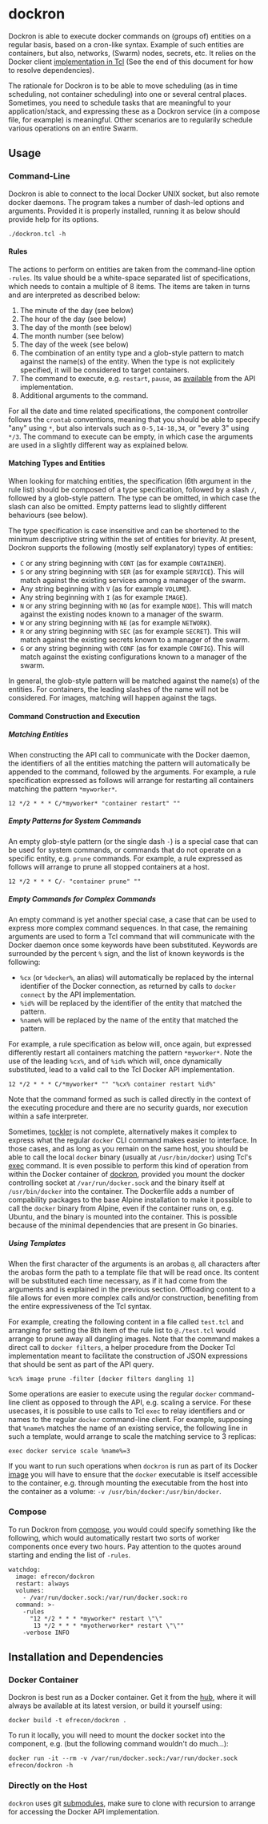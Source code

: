# dockron

Dockron is able to execute docker commands on (groups of) entities on a regular
basis, based on a cron-like syntax.  Example of such entities are containers,
but also, networks, (Swarm) nodes, secrets, etc. It relies on the Docker client
[implementation in Tcl][1] (See the end of this document for how to resolve
dependencies).

  [1]: <https://github.com/efrecon/tockler> "Engine API in Tcl"

The rationale for Dockron is to be able to move scheduling (as in time
scheduling, not container scheduling) into one or several central places.
Sometimes, you need to schedule tasks that are meaningful to your
application/stack, and expressing these as a Dockron service (in a compose file,
for example) is meaningful. Other scenarios are to regularily schedule various
operations on an entire Swarm.

## Usage

### Command-Line

Dockron is able to connect to the local Docker UNIX socket, but also remote
docker daemons.  The program takes a number of dash-led options and arguments.
Provided it is properly installed, running it as below should provide help for
its options.

    ./dockron.tcl -h

#### Rules

The actions to perform on entities are taken from the command-line option
`-rules`.  Its value should be a white-space separated list of specifications,
which needs to contain a multiple of 8 items.  The items are taken in turns and
are interpreted as described below:

1. The minute of the day (see below)
2. The hour of the day (see below)
3. The day of the month (see below)
4. The month number (see below)
5. The day of the week (see below)
6. The combination of an entity type and a glob-style pattern to match against
   the name(s) of the entity.  When the type is not explicitely specified, it
   will be considered to target containers.
7. The command to execute, e.g. `restart`, `pause`, as [available][1] from the
   API implementation.
8. Additional arguments to the command.

For all the date and time related specifications, the component controller
follows the `crontab` conventions, meaning that you should be able to specify
"any" using `*`, but also intervals such as `0-5,14-18,34`, or "every 3" using
`*/3`.  The command to execute can be empty, in which case the arguments are
used in a slightly different way as explained below.

#### Matching Types and Entities

When looking for matching entities, the specification (6th argument in the rule
list) should be composed of a type specification, followed by a slash `/`,
followed by a glob-style pattern. The type can be omitted, in which case the
slash can also be omitted. Empty patterns lead to slightly different behaviours
(see below).

The type specification is case insensitive and can be shortened to the minimum
descriptive string within the set of entities for brievity.  At present, Dockron
supports the following (mostly self explanatory) types of entities:

* `C` or any string beginning with `CONT` (as for example `CONTAINER`).
* `S` or any string beginning with `SER` (as for example `SERVICE`). This will
  match against the existing services among a manager of the swarm.
* Any string beginning with `V` (as for example `VOLUME`).
* Any string beginning with `I` (as for example `IMAGE`).
* `N` or any string beginning with `NO` (as for example `NODE`). This will
  match against the existing nodes known to a manager of the swarm.
* `W` or any string beginning with `NE` (as for example `NETWORK`).
* `R` or any string beginning with `SEC` (as for example `SECRET`). This will
  match against the existing secrets known to a manager of the swarm.
* `G` or any string beginning with `CONF` (as for example `CONFIG`). This will
  match against the existing configurations known to a manager of the swarm.

In general, the glob-style pattern will be matched against the name(s) of the
entities.  For containers, the leading slashes of the name will not be
considered.  For images, matching will happen against the tags.

#### Command Construction and Execution

##### Matching Entities

When constructing the API call to communicate with the Docker daemon, the
identifiers of all the entities matching the pattern will automatically be
appended to the command, followed by the arguments.  For example, a rule
specification expressed as follows will arrange for restarting all containers
matching the pattern `*myworker*`.

    12 */2 * * * C/*myworker* "container restart" ""

##### Empty Patterns for System Commands

An empty glob-style pattern (or the single dash `-`) is a special case that can
be used for system commands, or commands that do not operate on a specific
entity, e.g. `prune` commands. For example, a rule expressed as follows will
arrange to prune all stopped containers at a host.

    12 */2 * * * C/- "container prune" ""

##### Empty Commands for Complex Commands

An empty command is yet another special case, a case that can be used to express
more complex command sequences.  In that case, the remaining arguments are used
to form a Tcl command that will communicate with the Docker daemon once some
keywords have been substituted.  Keywords are surrounded by the percent `%`
sign, and the list of known keywords is the following:

* `%cx` (or `%docker%`, an alias) will automatically be replaced by the internal
  identifier of the Docker connection, as returned by calls to `docker connect`
  by the API implementation.
* `%id%` will be replaced by the identifier of the entity that matched the
  pattern.
* `%name%` will be replaced by the name of the entity that matched the pattern.

For example, a rule specification as below will, once again, but expressed
differently restart all containers matching the pattern `*myworker*`. Note the
use of the leading `%cx%`, and of `%id%` which will, once dynamically
substituted, lead to a valid call to the Tcl Docker API implementation.

    12 */2 * * * C/*myworker* "" "%cx% container restart %id%"

Note that the command formed as such is called directly in the context of the
executing procedure and there are no security guards, nor execution within a
safe interpreter.

Sometimes, [tockler][1] is not complete, alternatively makes it complex to
express what the regular `docker` CLI command makes easier to interface.  In
those cases, and as long as you remain on the same host, you should be able to
call the local `docker` binary (usually at `/usr/bin/docker`) using Tcl's [exec]
command. It is even possible to perform this kind of operation from within the
Docker container of [dockron][3], provided you mount the docker controlling
socket at `/var/run/docker.sock` and the binary itself at `/usr/bin/docker` into
the container. The Dockerfile adds a number of compability packages to the base
Alpine installation to make it possible to call the `docker` binary from Alpine,
even if the container runs on, e.g. Ubuntu, and the binary is mounted into the
container. This is possible because of the minimal dependencies that are present
in Go binaries.

  [exec]: https://www.tcl.tk/man/tcl/TclCmd/exec.htm

##### Using Templates

When the first character of the arguments is an arobas `@`, all characters after
the arobas form the path to a template file that will be read once. Its content
will be substituted each time necessary, as if it had come from the arguments
and is explained in the previous section. Offloading content to a file allows
for even more complex calls and/or construction, benefiting from the entire
expressiveness of the Tcl syntax.

For example, creating the following content in a file called `test.tcl` and
arranging for setting the 8th item of the rule list to `@./test.tcl` would
arrange to prune away all dangling images.  Note that the command makes a direct
call to `docker filters`, a helper procedure from the Docker Tcl implementation
meant to facilitate the construction of JSON expressions that should be sent as
part of the API query.

    %cx% image prune -filter [docker filters dangling 1]

Some operations are easier to execute using the regular `docker` command-line
client as opposed to through the API, e.g. scaling a service. For these
usecases, it is possible to use calls to Tcl `exec` to relay identifiers and or
names to the regular `docker` command-line client. For example, supposing that
`%name%` matches the name of an existing service, the following line in such a
template, would arrange to scale the matching service to 3 replicas:

    exec docker service scale %name%=3

If you want to run such operations when `dockron` is run as part of its Docker
[image][3] you will have to ensure that the `docker` executable is itself
accessible to the container, e.g. through mounting the executable from the host
into the container as a volume: `-v /usr/bin/docker:/usr/bin/docker`.

### Compose

To run Dockron from [compose][2], you would could specify something like the
following, which would automatically restart two sorts of worker components once
every two hours. Pay attention to the quotes around starting and ending the list
of `-rules`.

    watchdog:
      image: efrecon/dockron
      restart: always
      volumes:
        - /var/run/docker.sock:/var/run/docker.sock:ro
      command: >-
        -rules
          "12 */2 * * * *myworker* restart \"\"
           13 */2 * * * *myotherworker* restart \"\""
        -verbose INFO

  [2]: <https://docs.docker.com/compose/> "Compose Documentation"

## Installation and Dependencies

### Docker Container

Dockron is best run as a Docker container.  Get it from the [hub][3], where it
will always be available at its latest version, or build it yourself using:

    docker build -t efrecon/dockron .

  [3]: <https://hub.docker.com/r/efrecon/dockron/>

To run it locally, you will need to mount the docker socket into the component,
e.g. (but the following command wouldn't do much...):

    docker run -it --rm -v /var/run/docker.sock:/var/run/docker.sock efrecon/dockron -h

### Directly on the Host

`dockron` uses git [submodules], make sure to clone with recursion to arrange
for accessing the Docker API implementation.

  [submodules]: https://git-scm.com/book/en/v2/Git-Tools-Submodules